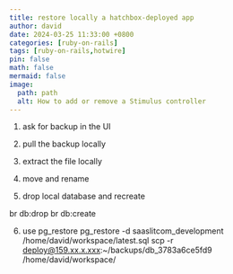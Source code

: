 ```yaml
---
title: restore locally a hatchbox-deployed app
author: david
date: 2024-03-25 11:33:00 +0800
categories: [ruby-on-rails]
tags: [ruby-on-rails,hotwire]
pin: false
math: false
mermaid: false
image:
  path: path
  alt: How to add or remove a Stimulus controller
---
```


1) ask for backup in the UI

2) pull the backup locally

3) extract the file locally

4) move and rename

5) drop local database and recreate

br db:drop
br db:create

6) use pg_restore 
pg_restore -d saaslitcom_development /home/david/workspace/latest.sql
scp -r deploy@159.xx.x.xxx:~/backups/db_3783a6ce5fd9 /home/david/workspace/